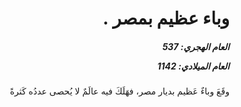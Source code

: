 <h1 dir="rtl">وباء عظيم بمصر .</h1>

<h5 dir="rtl">العام الهجري:  537

العام الميلادي: 1142

</h5>

<p dir="rtl">وقَعَ وباءٌ عَظيم بديار مصر، فهَلَكَ فيه عالَمٌ لا يُحصى عددُه كَثرةً</p></br>
